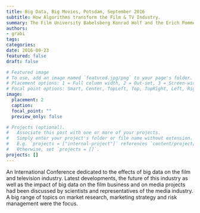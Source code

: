 ```yaml
---
title: Big Data, Big Movies, Potsdam, September 2016
subtitle: How Algorithms transform the Film & TV Industry.
summary: The Film University Babelsberg Konrad Wolf and the Erich Pommer Institute (EPI) presented the conference Big Data, Big Movies.
authors:
- grabi
tags:
categories:
date: 2016-09-23
featured: false
draft: false

# Featured image
# To use, add an image named `featured.jpg/png` to your page's folder.
# Placement options: 1 = Full column width, 2 = Out-set, 3 = Screen-width
# Focal point options: Smart, Center, TopLeft, Top, TopRight, Left, Right, BottomLeft, Bottom, BottomRight
image:
  placement: 2
  caption:
  focal_point: ""
  preview_only: false

# Projects (optional).
#   Associate this post with one or more of your projects.
#   Simply enter your project's folder or file name without extension.
#   E.g. `projects = ["internal-project"]` references `content/project/deep-learning/index.md`.
#   Otherwise, set `projects = []`.
projects: []
---
```


An International Conference dedicated to the effects of big data on the film and television industry. Latest developments, the future of this industry as well as the impact of big data on the film business and on media projects had been discussed by scientists and representatives of the media industry. A big range of topics on market research, marketing strategy and risk management were the focus.
